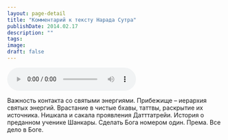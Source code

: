 ```yaml
---
layout: page-detail
title: "Комментарий к тексту Нарада Сутра"
publishDate: 2014.02.17
description: ""
tags:
image:
draft: false
---
```


<audio title="2014.02.17 - Комментарий к тексту Нарада Сутра.mp3" src="/upload/iblock/d62/d629e7b5282ea512f6104322070aabfc.mp3" controls=""></audio>

 Важность контакта со святыми энергиями. Прибежище – иерархия святых энергий. Врастание в чистые бхавы, таттвы, раскрытие их источника. Нишкала и сакала проявления Датттатрейи. История о преданном ученике Шанкары. Сделать Бога номером один. Према. Все дело в Боге. 

  
